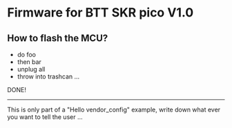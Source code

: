 # Firmware for BTT SKR pico V1.0

## How to flash the MCU?

-   do foo
-   then bar
-   unplug all
-   throw into trashcan ...

DONE!

---

This is only part of a "Hello vendor_config" example,
write down what ever you want to tell the user ...
